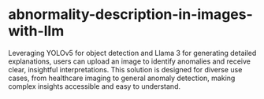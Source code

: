 # abnormality-description-in-images-with-llm
Leveraging YOLOv5 for object detection and Llama 3 for generating detailed explanations, users can upload an image to identify anomalies and receive clear, insightful interpretations. This solution is designed for diverse use cases, from healthcare imaging to general anomaly detection, making complex insights accessible and easy to understand.

